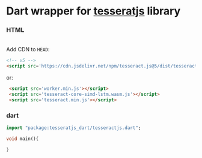 # Dart wrapper for [tesseratjs](https://github.com/naptha/tesseract.js) library

### HTML
<br>Add CDN to `HEAD`:
```HTML
<!-- v5 -->
<script src='https://cdn.jsdelivr.net/npm/tesseract.js@5/dist/tesseract.min.js'></script>
```

or:
```html
 <script src='worker.min.js'></script>
 <script src='tesseract-core-simd-lstm.wasm.js'></script>
 <script src='tesseract.min.js'></script>
```

### dart
```dart
import "package:tesseratjs_dart/tesseractjs.dart";

void main(){

}
```